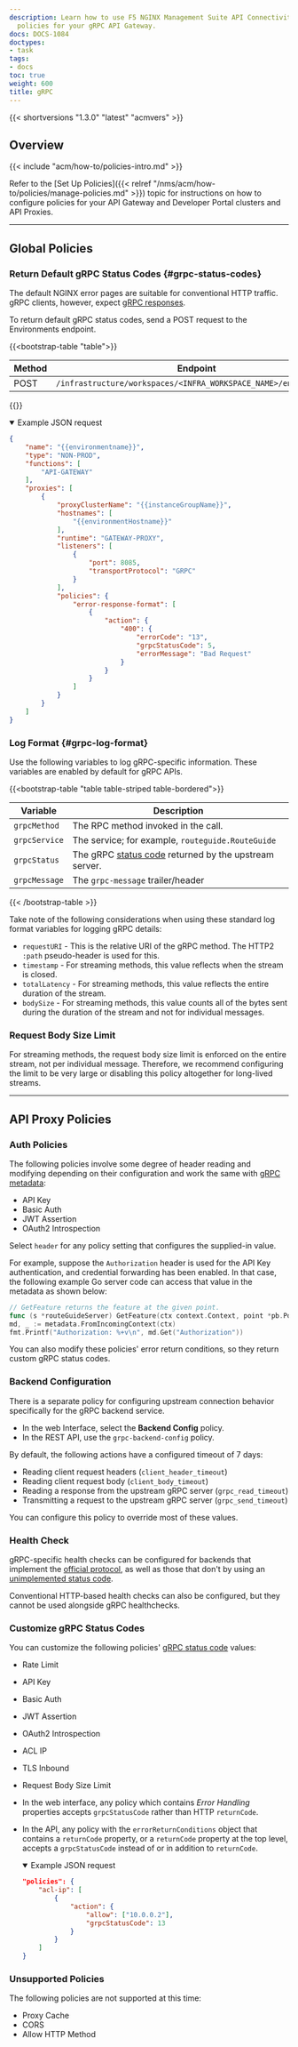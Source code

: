 ```yaml
---
description: Learn how to use F5 NGINX Management Suite API Connectivity Manager to configure
  policies for your gRPC API Gateway.
docs: DOCS-1084
doctypes:
- task
tags:
- docs
toc: true
weight: 600
title: gRPC
---
```


{{< shortversions "1.3.0" "latest" "acmvers" >}}

## Overview

{{< include "acm/how-to/policies-intro.md" >}}

Refer to the [Set Up Policies]({{< relref "/nms/acm/how-to/policies/manage-policies.md" >}}) topic for instructions on how to configure policies for your API Gateway and Developer Portal clusters and API Proxies.

---

## Global Policies

### Return Default gRPC Status Codes {#grpc-status-codes}

The default NGINX error pages are suitable for conventional HTTP traffic.  gRPC clients, however, expect [gRPC responses](https://github.com/grpc/grpc/blob/master/doc/statuscodes.md).

To return default gRPC status codes, send a POST request to the Environments endpoint.


{{<bootstrap-table "table">}}

| Method | Endpoint                                                |
|--------|---------------------------------------------------------|
| POST   | `/infrastructure/workspaces/<INFRA_WORKSPACE_NAME>/environments` |

{{</bootstrap-table>}}


<details open>
<summary>Example JSON request</summary>

```json
{
    "name": "{{environmentname}}",
    "type": "NON-PROD",
    "functions": [
        "API-GATEWAY"
    ],
    "proxies": [
        {
            "proxyClusterName": "{{instanceGroupName}}",
            "hostnames": [
                "{{environmentHostname}}"
            ],
            "runtime": "GATEWAY-PROXY",
            "listeners": [
                {
                    "port": 8085,
                    "transportProtocol": "GRPC"
                }
            ],
            "policies": {
                "error-response-format": [
                    {
                        "action": {
                            "400": {
                                "errorCode": "13",
                                "grpcStatusCode": 5,
                                "errorMessage": "Bad Request"
                            }
                        }
                    }
                ]
            }
        }
    ]
}
```

</details>

### Log Format {#grpc-log-format}

Use the following variables to log gRPC-specific information. These variables are enabled by default for gRPC APIs.

{{<bootstrap-table "table table-striped table-bordered">}}

| Variable      | Description                                                                                                          |
|---------------|----------------------------------------------------------------------------------------------------------------------|
| `grpcMethod`  | The RPC method invoked in the call.                                                                                  |
| `grpcService` | The service; for example, `routeguide.RouteGuide`                                                                    |
| `grpcStatus`  | The gRPC [status code](https://github.com/grpc/grpc/blob/master/doc/statuscodes.md) returned by the upstream server. |
| `grpcMessage` | The `grpc-message` trailer/header                                                                                    |

{{< /bootstrap-table >}}

Take note of the following considerations when using these standard log format variables for logging gRPC details:

- `requestURI` - This is the relative URI of the gRPC method.  The HTTP2 `:path` pseudo-header is used for this.
- `timestamp` - For streaming methods, this value reflects when the stream is closed.
- `totalLatency` - For streaming methods, this value reflects the entire duration of the stream.
- `bodySize` - For streaming methods, this value counts all of the bytes sent during the duration of the stream and not for individual messages.

### Request Body Size Limit

For streaming methods, the request body size limit is enforced on the entire stream, not per individual message. Therefore, we recommend configuring the limit to be very large or disabling this policy altogether for long-lived streams.

---

## API Proxy Policies

### Auth Policies

The following policies involve some degree of header reading and modifying depending on their configuration and work the same with [gRPC metadata](https://grpc.io/docs/what-is-grpc/core-concepts/#metadata):

- API Key
- Basic Auth
- JWT Assertion
- OAuth2 Introspection

Select `header` for any policy setting that configures the supplied-in value.

For example, suppose the `Authorization` header is used for the API Key authentication, and credential forwarding has been enabled. In that case, the following example Go server code can access that value in the metadata as shown below:

```go
// GetFeature returns the feature at the given point.
func (s *routeGuideServer) GetFeature(ctx context.Context, point *pb.Point) (*pb.Feature, error) {
md, _ := metadata.FromIncomingContext(ctx)
fmt.Printf("Authorization: %+v\n", md.Get("Authorization"))
```

You can also modify these policies' error return conditions, so they return custom gRPC status codes.

### Backend Configuration

There is a separate policy for configuring upstream connection behavior specifically for the gRPC backend service.

- In the web Interface, select the **Backend Config** policy.
- In the REST API, use the `grpc-backend-config` policy.

By default, the following actions have a configured timeout of 7 days:

- Reading client request headers (`client_header_timeout`)
- Reading client request body (`client_body_timeout`)
- Reading a response from the upstream gRPC server (`grpc_read_timeout`)
- Transmitting a request to the upstream gRPC server (`grpc_send_timeout`)

You can configure this policy to override most of these values.

### Health Check

gRPC-specific health checks can be configured for backends that implement the [official protocol](https://github.com/grpc/grpc/blob/master/doc/health-checking.md), as well as those that don't by using an [unimplemented status code](https://docs.nginx.com/nginx/admin-guide/load-balancer/grpc-health-check/#grpc-servers-that-do-not-accept-health-checking-protocol).

Conventional HTTP-based health checks can also be configured, but they cannot be used alongside gRPC healthchecks.

### Customize gRPC Status Codes

You can customize the following policies' [gRPC status code](https://github.com/grpc/grpc/blob/master/doc/statuscodes.md) values:

- Rate Limit
- API Key
- Basic Auth
- JWT Assertion
- OAuth2 Introspection
- ACL IP
- TLS Inbound
- Request Body Size Limit

- In the web interface, any policy which contains *Error Handling* properties accepts `grpcStatusCode` rather than HTTP `returnCode`.
- In the API, any policy with the `errorReturnConditions` object that contains a `returnCode` property, or a `returnCode` property at the top level, accepts a `grpcStatusCode` instead of or in addition to `returnCode`.

    <details open>
    <summary>Example JSON request</summary>

    ```json
    "policies": {
        "acl-ip": [
            {
                "action": {
                    "allow": ["10.0.0.2"],
                    "grpcStatusCode": 13
                }
            }
        ]
    }
    ```

    </details>

### Unsupported Policies

The following policies are not supported at this time:

- Proxy Cache
- CORS
- Allow HTTP Method

